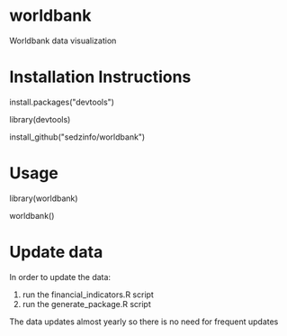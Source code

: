 # worldbank
Worldbank data visualization

# Installation Instructions

install.packages("devtools")

library(devtools)

install_github("sedzinfo/worldbank")

# Usage

library(worldbank)

worldbank()

# Update data

In order to update the data:
1. run the financial_indicators.R script
2. run the generate_package.R script

The data updates almost yearly so there is no need for frequent updates